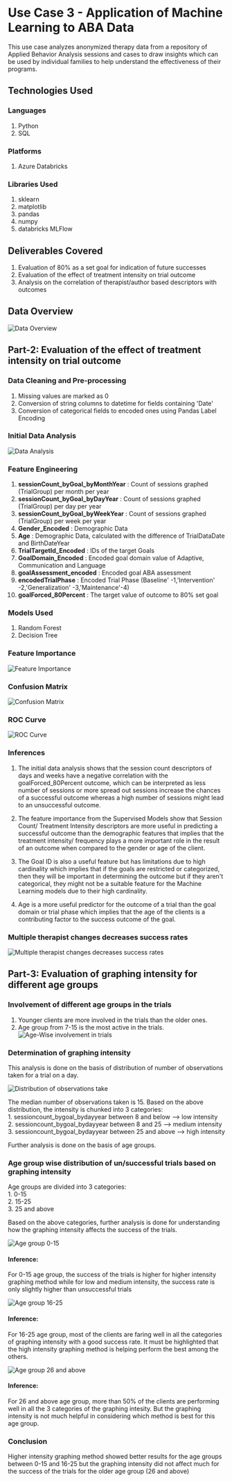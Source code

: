 # Use Case 3 - Application of Machine Learning to ABA Data

This use case analyzes anonymized therapy data from a repository of Applied Behavior Analysis sessions and cases to draw insights which can be used by individual families to help understand the effectiveness of their programs. 

## Technologies Used

### Languages

1. Python
2. SQL

### Platforms

1. Azure Databricks

### Libraries Used

1. sklearn
2. matplotlib
3. pandas
4. numpy
5. databricks MLFlow

## Deliverables Covered

1. Evaluation of 80% as a set goal for indication of future successes
2. Evaluation of the effect of treatment intensity on trial outcome
3. Analysis on the correlation of therapist/author based descriptors with outcomes

## Data Overview

![Data Overview](images/data.png)

## Part-2: Evaluation of the effect of treatment intensity on trial outcome

### Data Cleaning and Pre-processing

1. Missing values are marked as 0
2. Conversion of string columns to datetime for fields containing 'Date'
3. Conversion of categorical fields to encoded ones using Pandas Label Encoding

### Initial Data Analysis

![Data Analysis](images/data_analysis.png)

### Feature Engineering

1. **sessionCount_byGoal_byMonthYear** : Count of sessions graphed (TrialGroup) per month per year 
2. **sessionCount_byGoal_byDayYear** : Count of sessions graphed (TrialGroup) per day per year 
3. **sessionCount_byGoal_byWeekYear** : Count of sessions graphed (TrialGroup) per week per year
4. **Gender_Encoded** : Demographic Data
5. **Age** : Demographic Data, calculated with the difference of TrialDataDate and BirthDateYear
6. **TrialTargetId_Encoded** : IDs of the target Goals
7. **GoalDomain_Encoded** : Encoded goal domain value of Adaptive, Communication and Language
8. **goalAssessment_encoded** : Encoded goal ABA assessment
9. **encodedTrialPhase** : Encoded Trial Phase (Baseline' -1,'Intervention' -2,'Generalization' -3,'Maintenance'-4)
10. **goalForced_80Percent** : The target value of outcome to 80% set goal

### Models Used

1. Random Forest
2. Decision Tree

### Feature Importance

![Feature Importance](images/feature_importance.png)

### Confusion Matrix

![Confusion Matrix](images/confusion.png)

### ROC Curve

![ROC Curve](images/roc.png)

### Inferences

1. The initial data analysis shows that the session count descriptors of days and weeks have a negative correlation with the goalForced_80Percent outcome, which can be interpreted as less number of sessions or more spread out sessions increase the chances of a successful outcome whereas a high number of sessions might lead to an unsuccessful outcome.

2. The feature importance from the Supervised Models show that Session Count/ Treatment Intensity descriptors
are more useful in predicting a successful outcome than the demographic features that implies that the treatment intensity/ frequency plays a more important role in the result of an outcome when compared to the gender or age of the client.

3. The Goal ID is also a useful feature but has limitations due to high cardinality which implies that if the goals are restricted or categorized, then they will be important in determining the outcome but if they aren't categorical, they might not be a suitable feature for the Machine Learning models due to their high cardinality.

4. Age is a more useful predictor for the outcome of a trial than the goal domain or trial phase which implies that the age of the clients is a contributing factor to the success outcome of the goal.

### Multiple therapist changes decreases success rates

![Multiple therapist changes decreases success rates](images/success_ther.png)

## Part-3: Evaluation of graphing intensity for different age groups

### Involvement of different age groups in the trials
1. Younger clients are more involved in the trials than the older ones. 
2. Age group from 7-15 is the most active in the trials.
![Age-Wise involvement in trials](images/agegrup_involvement_trials.png)

### Determination of graphing intensity
This analysis is done on the basis of distribution of number of observations taken for a trial on a day.

![Distribution of observations take](images/boxplot_graphing_intensity.png)

The median number of observations taken is 15. Based on the above distribution, the intensity is chunked into 3 categories:   
    1. sessioncount_bygoal_bydayyear between 8 and below --> low intensity  
    2. sessioncount_bygoal_bydayyear between 8 and 25 --> medium intensity  
    3. sessioncount_bygoal_bydayyear between 25 and above --> high intensity  

Further analysis is done on the basis of age groups. 

### Age group wise distribution of un/successful trials based on graphing intensity
Age groups are divided into 3 categories:   
    1. 0-15   
    2. 15-25   
    3. 25 and above   

Based on the above categories, further analysis is done for understanding how the graphing intensity affects the success of the trials.

![Age group 0-15](images/age0_15_trialintensity.png)
#### Inference:
For 0-15 age group, the success of the trials is higher for higher intensity graphing method while for low and medium intensity, the success rate is only slightly higher than unsuccessful trials

![Age group 16-25](images/age16_25_trialintensity.png)
#### Inference:
For 16-25 age group, most of the clients are faring well in all the categories of graphing intensity with a good success rate. It must be highlighted that the high intensity graphing method is helping perform the best among the others.

![Age group 26 and above](images/age26_and_above_trialintensity.png)
#### Inference:
For 26 and above age group, more than 50% of the clients are performing well in all the 3 categories of the graphing intesity. But the graphing intensity is not much helpful in considering which method is best for this age group. 

### Conclusion
Higher intensity graphing method showed better results for the age groups between 0-15 and 16-25 but the graphing intensity did not affect much for the success of the trials for the older age group (26 and above)
